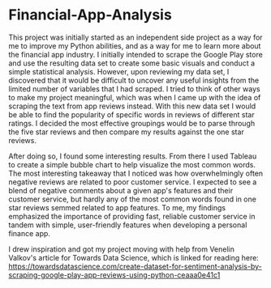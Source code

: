 # Financial-App-Analysis

This project was initially started as an independent side project as a way for me to improve my Python abilities, and as a way for me to learn more about the financial app industry. I initially intended to scrape the Google Play store and use the resulting data set to create some basic visuals and conduct a simple statistical analysis. However, upon reviewing my data set, I discovered that it would be difficult to uncover any useful insights from the limited number of variables that I had scraped. I tried to think of other ways to make my project meaningful, which was when I came up with the idea of scraping the text from app reviews instead. With this new data set I would be able to find the popularity of specific words in reviews of different star ratings. I decided the most effective groupings would be to parse through the five star reviews and then compare my results against the one star reviews. 

After doing so, I found some interesting results. From there I used Tableau to create a simple bubble chart to help visualize the most common words. The most interesting takeaway that I noticed was how overwhelmingly often negative reviews are related to poor customer service. I expected to see a blend of negative comments about a given app's features and their customer service, but hardly any of the most common words found in one star reviews semmed related to app features. To me, my findings emphasized the importance of providing fast, reliable customer service in tandem with simple, user-friendly features when developing a personal finance app.

I drew inspiration and got my project moving with help from Venelin Valkov's article for Towards Data Science, which is linked for reading here:
https://towardsdatascience.com/create-dataset-for-sentiment-analysis-by-scraping-google-play-app-reviews-using-python-ceaaa0e41c1 
